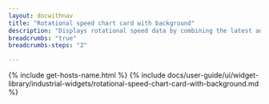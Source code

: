 ```yaml
---
layout: docwithnav
title: "Rotational speed chart card with background"
description: "Displays rotational speed data by combining the latest and aggregated values with the background image and optional simplified chart."
breadcrumbs: "true"
breadcrumbs-steps: "2"

---
```

{% include get-hosts-name.html %}
{% include docs/user-guide/ui/widget-library/industrial-widgets/rotational-speed-chart-card-with-background.md %}
